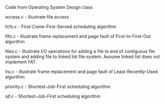 Code from Operating System Design class

access.c - illustrate file access 

fcfs.c - First-Come-First-Served scheduling algorithm

fifo.c - Illustrate frame replacement and page fault of First-In-First-Out algorithm

files.c - Illustrate I/O operations for adding a file to end of contiguous file system and adding file to linked list file system. Assume linked list does not implement FAT.

lru.c - illustrate frame replacement and page fault of Least-Recently-Used algorithm

priority.c - Shortest-Job-First scheduling algorithm

sjf.c - Shortest-Job-First scheduling algorithm

